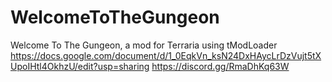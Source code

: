 # WelcomeToTheGungeon
Welcome To The Gungeon, a mod for Terraria using tModLoader
https://docs.google.com/document/d/1_0EqkVn_ksN24DxHAycLrDzVujt5tXUpoIHtl4OkhzU/edit?usp=sharing
https://discord.gg/RmaDhKq63W
